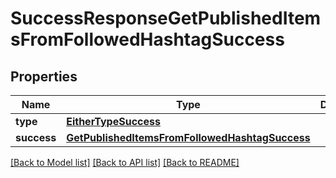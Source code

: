 # SuccessResponseGetPublishedItemsFromFollowedHashtagSuccess

## Properties
Name | Type | Description | Notes
------------ | ------------- | ------------- | -------------
**type** | [**EitherTypeSuccess**](EitherTypeSuccess.md) |  | 
**success** | [**GetPublishedItemsFromFollowedHashtagSuccess**](GetPublishedItemsFromFollowedHashtagSuccess.md) |  | 

[[Back to Model list]](../README.md#documentation-for-models) [[Back to API list]](../README.md#documentation-for-api-endpoints) [[Back to README]](../README.md)


